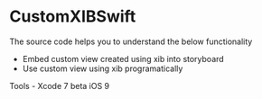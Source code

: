 # CustomXIBSwift
The source code helps you to understand the below functionality
 - Embed custom view created using xib into storyboard 
 - Use custom view using xib programatically
 
Tools -  Xcode 7 beta iOS 9
